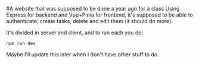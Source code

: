 #A website that was supposed to be done a year ago for a class
Using Express for backend and Vue+Pinia for frontend, it's supposed to be able to
authenticate, create tasks, delete and edit them (it should do more).

It's divided in server and client, and to run each you do:
```
npm run dev
```

Maybe I'll update this later when I don't have other stuff to do.
